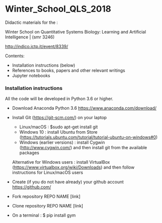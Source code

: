 # Winter_School_QLS_2018


Didactic materials for the :

Winter School on Quantitative Systems Biology: Learning and Artificial Intelligence | (smr 3246)

http://indico.ictp.it/event/8339/


Contents:

- Installation instructions (below)
- References to books, papers and other relevant writings
- Jupyter notebooks


### Installation instructions

All the code will be developed in Python 3.6 or higher.

- Download Anaconda Python 3.6 https://www.anaconda.com/download/
- Install Git (https://git-scm.com/) on your laptop 

  - Linux/macOS : $sudo apt-get install git
  - Windows 10 : install Ubuntu from Store (https://tutorials.ubuntu.com/tutorial/tutorial-ubuntu-on-windows#0) 
  - Windows (earlier versions) : install Cygwin (http://www.cygwin.com/) and then install git from the available packages
  
  Alternative for Windows users : install VirtualBox (https://www.virtualbox.org/wiki/Downloads) and then follow instructions
  for Linux/macOS users
  
- Create (if you do not have already) your github account https://github.com/
- Fork repository REPO NAME [link]
- Clone repository REPO NAME [link]
- On a terminal : $ pip install gym

